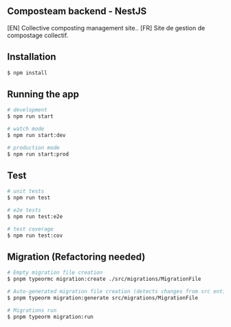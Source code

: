 ## Composteam backend - NestJS

[EN] Collective composting management site..
[FR] Site de gestion de compostage collectif.

## Installation

```bash
$ npm install
```

## Running the app

```bash
# development
$ npm run start

# watch mode
$ npm run start:dev

# production mode
$ npm run start:prod
```

## Test

```bash
# unit tests
$ npm run test

# e2e tests
$ npm run test:e2e

# test coverage
$ npm run test:cov
```
## Migration (Refactoring needed)

```bash
# Empty migration file creation
$ pnpm typeormc migration:create ./src/migrations/MigrationFile

# Auto-generated migration file creation (detects changes from src entities)
$ pnpm typeorm migration:generate src/migrations/MigrationFile

# Migrations run
$ pnpm typeorm migration:run
```
